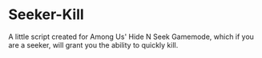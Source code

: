 # Seeker-Kill
A little script created for Among Us' Hide N Seek Gamemode, which if you are a seeker, will grant you the ability to quickly kill.
